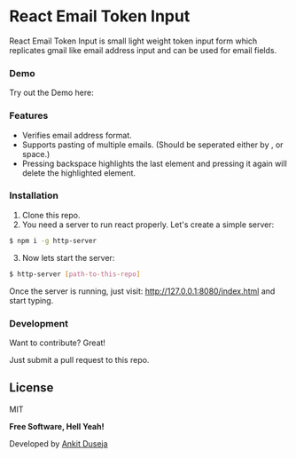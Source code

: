 # React Email Token Input
React Email Token Input is small light weight token input form which replicates gmail like email address input and can be used for email fields.
### Demo
Try out the Demo here:

### Features
- Verifies email address format.
- Supports pasting of multiple emails. (Should be seperated either by , or space.)
- Pressing backspace highlights the last element and pressing it again will delete the highlighted element.

### Installation
1. Clone this repo.
2. You need a server to run react properly. Let's create a simple server:

```sh
$ npm i -g http-server
```
3. Now lets start the server:
```sh
$ http-server [path-to-this-repo]
```
Once the server is running, just visit: http://127.0.0.1:8080/index.html and start typing.

### Development

Want to contribute? Great!

Just submit a pull request to this repo.

License
----

MIT


**Free Software, Hell Yeah!**

Developed by [Ankit Duseja]




   [Ankit Duseja]: <http://ankitduseja.com>
